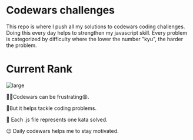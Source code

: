 # Codewars challenges 
This repo is where I push all my solutions to codewars coding challenges. Doing this every day helps to strengthen my javascript skill.  Every problem is categorized by difficulty where the lower the number "kyu", the harder the problem.
# Current Rank


![large](https://user-images.githubusercontent.com/97654031/221745005-2a0e2902-10ee-43ba-896e-ca2e162c2167.svg)



🤦‍♂️Codewars can be frustrating😩.

🥳But it helps tackle coding problems.

🎯 Each .js file represents one kata solved.

😉 Daily codewars helps me to stay motivated.
